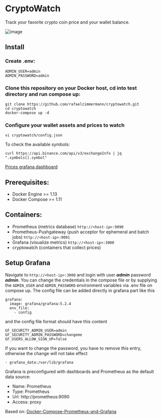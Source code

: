 CryptoWatch
========

Track your favorite crypto coin price and your wallet balance.

![image](https://user-images.githubusercontent.com/2369982/132984579-8abd9f1e-cfb7-455c-86d4-6544cd61f68d.png)


## Install

### Create .env:
```
ADMIN_USER=admin  
ADMIN_PASSWORD=admin
```

### Clone this repository on your Docker host, cd into test directory and run compose up:

```
git clone https://github.com/rafaelzimmermann/cryptowatch.git
cd cryptowatch
docker-compose up -d
```

### Configure your wallet assets and prices to watch

```
vi cryptowatch/config.json
```

To check the available symbols:
```
curl https://api.binance.com/api/v3/exchangeInfo | jq ".symbols[].symbol"
```

[Prices grafana dashboard](http://localhost:3000/d/WJea-ZI7k/crypto-price?orgId=1&from=now-3h&to=now)

## Prerequisites:

* Docker Engine >= 1.13
* Docker Compose >= 1.11

## Containers:

* Prometheus (metrics database) `http://<host-ip>:9090`
* Prometheus-Pushgateway (push acceptor for ephemeral and batch jobs) `http://<host-ip>:9091`
* Grafana (visualize metrics) `http://<host-ip>:3000`
* cryptowatch (containers that collect prices)

## Setup Grafana

Navigate to `http://<host-ip>:3000` and login with user ***admin*** password ***admin***. You can change the credentials in the compose file or by supplying the `ADMIN_USER` and `ADMIN_PASSWORD` environment variables via .env file on compose up. The config file can be added directly in grafana part like this
```
grafana:
  image: grafana/grafana:5.2.4
  env_file:
    - config

```
and the config file format should have this content
```
GF_SECURITY_ADMIN_USER=admin
GF_SECURITY_ADMIN_PASSWORD=changeme
GF_USERS_ALLOW_SIGN_UP=false
```
If you want to change the password, you have to remove this entry, otherwise the change will not take effect
```
- grafana_data:/var/lib/grafana
```

Grafana is preconfigured with dashboards and Prometheus as the default data source:

* Name: Prometheus
* Type: Prometheus
* Url: http://prometheus:9090
* Access: proxy





Based on: [Docker-Compose-Prometheus-and-Grafana](https://github.com/Einsteinish/Docker-Compose-Prometheus-and-Grafana)
